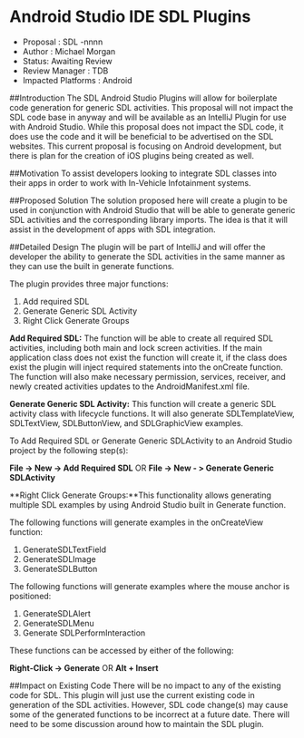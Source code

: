 # Android Studio IDE SDL Plugins

* Proposal : SDL -nnnn 
* Author : Michael Morgan
* Status:  Awaiting Review
* Review Manager : TDB
* Impacted Platforms : Android

##Introduction
The SDL Android Studio Plugins will allow for boilerplate code generation for generic SDL activities. This proposal will not impact the SDL code base in anyway and will be available as an IntelliJ Plugin for use with Android Studio. While this proposal does not impact the SDL code, it does use the code and it will be beneficial to be advertised on the SDL websites. This current proposal is focusing on Android development, but there is plan for the creation of iOS plugins being created as well.

##Motivation
To assist developers looking to integrate SDL classes into their apps in order to work with In-Vehicle Infotainment systems.
 
##Proposed Solution
The solution proposed here will create a plugin to be used in conjunction with Android Studio that will be able to generate generic SDL activities and the corresponding library imports. The idea is that it will assist in the development of apps with SDL integration.  

##Detailed Design
The plugin will be part of IntelliJ and will offer the developer the ability to generate the SDL activities in the same manner as they can use the built in generate functions. 

The plugin provides three major functions:

1. Add required SDL
2. Generate Generic SDL Activity
3. Right Click Generate Groups

**Add Required SDL:** The function will be able to create all required SDL activities, including both main and lock screen activities. If the main application class does not exist the function will create it, if the class does exist the plugin will inject required statements into the onCreate function.  The function will also make necessary permission, services, receiver, and newly created activities updates to the AndroidManifest.xml file.

**Generate Generic SDL Activity:**  This function will create a generic SDL activity class with lifecycle functions. It will also generate SDLTemplateView, SDLTextView, SDLButtonView, and SDLGraphicView examples. 

To Add Required SDL or Generate Generic SDLActivity to an Android Studio project by the following step(s):

**File -> New -> Add Required SDL**   OR    **File -> New - > Generate Generic SDLActivity**

**Right Click Generate Groups:**This functionality allows generating multiple SDL examples by using Android Studio built in Generate function. 

The following functions will generate examples in the onCreateView function:

1. GenerateSDLTextField
2. GenerateSDLImage
3. GenerateSDLButton
	
The following functions will generate examples where the mouse anchor is positioned:

1. GenerateSDLAlert
2. GenerateSDLMenu
3. Generate SDLPerformInteraction
	
These functions can be accessed by either of the following:

**Right-Click -> Generate**   OR   **Alt + Insert** 

##Impact on Existing Code
There will be no impact to any of the existing code for SDL. This plugin will just use the current existing code in generation of the SDL activities.
However, SDL code change(s) may cause some of the generated functions to be incorrect at a future date. There will need to be some discussion around how to maintain the SDL plugin.




